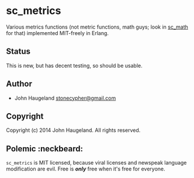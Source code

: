 sc_metrics
==========

Various metrics functions (not metric functions, math guys; look in [sc_math](https://github.com/StoneCypher/sc_metrics/) for that) implemented MIT-freely in Erlang.



Status
------

This is new, but has decent testing, so should be usable.



Author
------

* John Haugeland <stonecypher@gmail.com>



Copyright
---------

Copyright (c) 2014 John Haugeland.  All rights reserved.



Polemic :neckbeard:
-------------------

`sc_metrics` is MIT licensed, because viral licenses and newspeak language modification are evil.  Free is ***only*** free when it's free for everyone.
